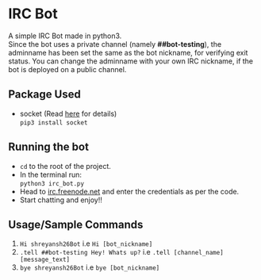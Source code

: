IRC Bot
=======

A simple IRC Bot made in python3.  
Since the bot uses a private channel (namely **##bot-testing**), the adminname has been set the same as the bot nickname, for verifying exit status. You can change the adminname with your own IRC nickname, if the bot is deployed on a public channel.

Package Used
------------
* socket (Read [here](https://docs.python.org/3/howto/sockets.html "Socket") for details)  
  `pip3 install socket`

Running the bot
---------------
* `cd` to the root of the project.
* In the terminal run:  
  `python3 irc_bot.py`
* Head to [irc.freenode.net](https://webchat.freenode.net/ "IRC Chat") and enter the credentials as per the code.
* Start chatting and enjoy!!

Usage/Sample Commands
---------------------
1. `Hi shreyansh26Bot` i.e `Hi [bot_nickname]`
2. `.tell ##bot-testing Hey! Whats up?` i.e `.tell [channel_name] [message_text]`
3. `bye shreyansh26Bot` i.e `bye [bot_nickname]`
